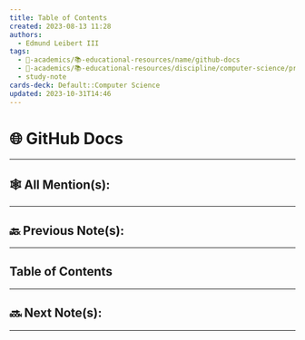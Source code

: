 ```yaml
---
title: Table of Contents
created: 2023-08-13 11:28
authors:
  - Edmund Leibert III
tags:
  - 🔴-academics/📚-educational-resources/name/github-docs
  - 🔴-academics/📚-educational-resources/discipline/computer-science/programming-language/javascript
  - study-note
cards-deck: Default::Computer Science
updated: 2023-10-31T14:46
---
```


# 🌐 GitHub Docs

---

## 🕸️ All Mention(s): 

---

## 🔙 Previous Note(s):

---

## Table of Contents

---

## 🔜 Next Note(s):

---
